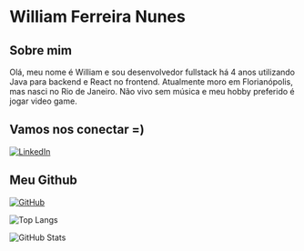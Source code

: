 # William Ferreira Nunes

## Sobre mim
Olá, meu nome é William e sou desenvolvedor fullstack há 4 anos utilizando Java para backend e React no frontend. Atualmente moro em Florianópolis, mas nasci no Rio de Janeiro. Não vivo sem música e meu hobby preferido é jogar video game.

## Vamos nos conectar =)
[![LinkedIn](https://img.shields.io/badge/LinkedIn-0077B5?style=for-the-badge&logo=linkedin&logoColor=white)](https://www.linkedin.com/in/william-nunes-49aabb16a/)

## Meu Github
[![GitHub](https://img.shields.io/badge/GitHub-100000?style=for-the-badge&logo=github&logoColor=white)](https://github.com/williamfenu) 

![Top Langs](https://github-readme-stats-git-masterrstaa-rickstaa.vercel.app/api/top-langs/?username=williamfenu&layout=compact&bg_color=000&border_color=30A3DC&title_color=E94D5F&text_color=FFF)

![GitHub Stats](https://github-readme-stats.vercel.app/api?username=williamfenu&theme=transparent&bg_color=000&border_color=30A3DC&show_icons=true&icon_color=30A3DC&title_color=E94D5F&text_color=FFF)
